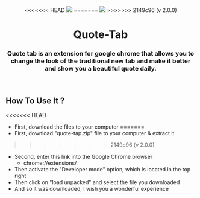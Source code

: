 <div align="center">
<<<<<<< HEAD
  <img src="https://raw.githubusercontent.com/kareem-m/Quote-Tab/main/icons/icon_128.png"></img>
=======
  <img src="https://raw.githubusercontent.com/kareem-m/Quote-Tab/main/public/icons/icon_128.png"></img>
>>>>>>> 2149c96 (v 2.0.0)
  
# Quote-Tab
### Quote tab is an extension for google chrome that allows you to change the look of the traditional new tab and make it better and show you a beautiful quote daily.
</div>
<br>

## How To Use It ?
<<<<<<< HEAD
- First, download the files to your computer
=======
- First, download "quote-tap.zip" file to your computer & extract it
>>>>>>> 2149c96 (v 2.0.0)
- Second, enter this link into the Google Chrome browser
  - chrome://extensions/
- Then activate the "Developer mode" option, which is located in the top right
- Then click on "load unpacked" and select the file you downloaded
- And so it was downloaded, I wish you a wonderful experience